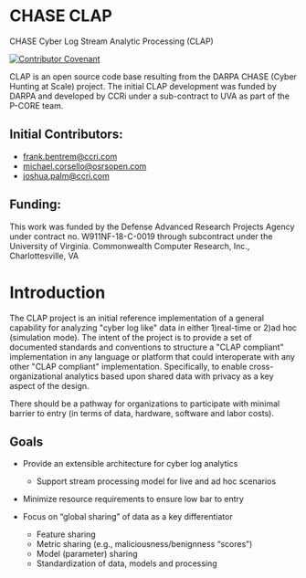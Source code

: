 # CHASE CLAP
CHASE Cyber Log Stream Analytic Processing (CLAP)

[![Contributor Covenant](https://img.shields.io/badge/Contributor%20Covenant-v2.0%20adopted-ff69b4.svg)](code_of_conduct.md)

CLAP is an open source code base resulting from the DARPA CHASE (Cyber Hunting at Scale) project. The initial CLAP development was funded by DARPA and developed by CCRi under a sub-contract to UVA as part of the P-CORE team.

## Initial Contributors:
-  frank.bentrem@ccri.com
-  michael.corsello@osrsopen.com
-  joshua.palm@ccri.com

## Funding: 
This work was funded by the Defense Advanced Research Projects Agency under contract no. W911NF-18-C-0019 through subcontract under the University of Virginia. Commonwealth Computer Research, Inc., Charlottesville, VA

# Introduction
The CLAP project is an initial reference implementation of a general capability for analyzing "cyber log like" data in either 1)real-time or 2)ad hoc (simulation mode).
The intent of the project is to provide a set of documented standards and conventions to structure a "CLAP compliant" implementation in any language or platform that could interoperate with any other "CLAP compliant" implementation. Specifically, to enable cross-organizational analytics based upon shared data with privacy as a key aspect of the design.

There should be a pathway for organizations to participate with minimal barrier to entry (in terms of data, hardware, software and labor costs).

## Goals
- Provide an extensible architecture for cyber log analytics
  - Support stream processing model for live and ad hoc scenarios
- Minimize resource requirements to ensure low bar to entry

- Focus on “global sharing” of data as a key differentiator
  - Feature sharing
  - Metric sharing (e.g., maliciousness/benignness “scores”)
  - Model (parameter) sharing
  - Standardization of data, models and processing
